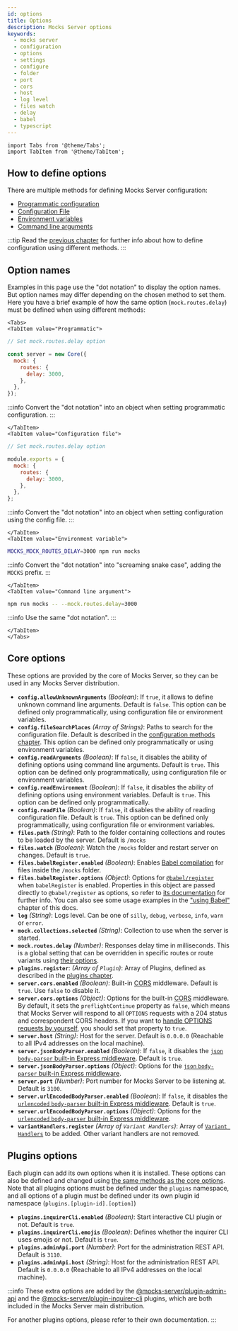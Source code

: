 ```yaml
---
id: options
title: Options
description: Mocks Server options
keywords:
  - mocks server
  - configuration
  - options
  - settings
  - configure
  - folder
  - port
  - cors
  - host
  - log level
  - files watch
  - delay
  - babel
  - typescript
---
```


```mdx-code-block
import Tabs from '@theme/Tabs';
import TabItem from '@theme/TabItem';
```

## How to define options

There are multiple methods for defining Mocks Server configuration:

* [Programmatic configuration](configuration/how-to-change-settings.md#programmatic-configuration)
* [Configuration File](configuration/how-to-change-settings.md#configuration-file)
* [Environment variables](configuration/how-to-change-settings.md#environment-variables)
* [Command line arguments](configuration/how-to-change-settings.md#command-line-arguments)

:::tip
Read the [previous chapter](configuration/how-to-change-settings.md) for further info about how to define configuration using different methods.
:::

## Option names

Examples in this page use the "dot notation" to display the option names. But option names may differ depending on the chosen method to set them. Here you have a brief example of how the same option (`mock.routes.delay`) must be defined when using different methods:

```mdx-code-block
<Tabs>
<TabItem value="Programmatic">
```

```js
// Set mock.routes.delay option

const server = new Core({
  mock: {
    routes: {
      delay: 3000,
    },
  },
});
```

:::info
Convert the "dot notation" into an object when setting programmatic configuration.
:::

```mdx-code-block
</TabItem>
<TabItem value="Configuration file">
```

```js
// Set mock.routes.delay option

module.exports = {
  mock: {
    routes: {
      delay: 3000,
    },
  },
};
```

:::info
Convert the "dot notation" into an object when setting configuration using the config file.
:::

```mdx-code-block
</TabItem>
<TabItem value="Environment variable">
```

```sh
MOCKS_MOCK_ROUTES_DELAY=3000 npm run mocks
```

:::info
Convert the "dot notation" into "screaming snake case", adding the `MOCKS` prefix.
:::

```mdx-code-block
</TabItem>
<TabItem value="Command line argument">
```

```sh
npm run mocks -- --mock.routes.delay=3000
```

:::info
Use the same "dot notation".
:::

```mdx-code-block
</TabItem>
</Tabs>
```

## Core options

These options are provided by the core of Mocks Server, so they can be used in any Mocks Server distribution.

* __`config.allowUnknownArguments`__ _(Boolean)_: If `true`, it allows to define unknown command line arguments. Default is `false`. This option can be defined only programmatically, using configuration file or environment variables.
* __`config.fileSearchPlaces`__ _(Array of Strings)_: Paths to search for the configuration file. Default is described in the [configuration methods chapter](configuration/how-to-change-settings.md#configuration-file). This option can be defined only programmatically or using environment variables.
* __`config.readArguments`__ _(Boolean)_: If `false`, it disables the ability of defining options using command line arguments. Default is `true`. This option can be defined only programmatically, using configuration file or environment variables.
* __`config.readEnvironment`__ _(Boolean)_: If `false`, it disables the ability of defining options using environment variables. Default is `true`. This option can be defined only programmatically.
* __`config.readFile`__ _(Boolean)_: If `false`, it disables the ability of reading configuration file. Default is `true`. This option can be defined only programmatically, using configuration file or environment variables.
* __`files.path`__ _(String)_: Path to the folder containing collections and routes to be loaded by the server. Default is `/mocks`
* __`files.watch`__ _(Boolean)_: Watch the `/mocks` folder and restart server on changes. Default is `true`.
* __`files.babelRegister.enabled`__ _(Boolean)_: Enables [Babel compilation](guides/using-babel.md) for files inside the `/mocks` folder.
* __`files.babelRegister.options`__ _(Object)_: Options for [`@babel/register`](https://babeljs.io/docs/en/babel-register) when `babelRegister` is enabled. Properties in this object are passed directly to `@babel/register` as options, so refer to [its documentation](https://babeljs.io/docs/en/babel-register) for further info. You can also see some usage examples in the ["using Babel"](guides/using-babel.md) chapter of this docs.
* __`log`__ _(String)_: Logs level. Can be one of `silly`, `debug`, `verbose`, `info`, `warn` or `error`.
* __`mock.collections.selected`__ _(String)_: Collection to use when the server is started.
* __`mock.routes.delay`__ _(Number)_: Responses delay time in milliseconds. This is a global setting that can be overridden in specific routes or route variants using [their options](usage/routes.md).
* __`plugins.register`__: _(Array of `Plugin`)_: Array of Plugins, defined as described in the [plugins chapter](plugins/intro.md).
* __`server.cors.enabled`__ _(Boolean)_: Built-in [CORS](https://developer.mozilla.org/en-US/docs/Web/HTTP/CORS) middleware. Default is `true`.  Use `false` to disable it.
* __`server.cors.options`__ _(Object)_: Options for the built-in [CORS](https://developer.mozilla.org/en-US/docs/Web/HTTP/CORS) middleware. By default, it sets the `preflightContinue` property as `false`, which means that Mocks Server will respond to all `OPTIONS` requests with a 204 status and correspondent CORS headers. If you want to [handle OPTIONS requests by yourself](guides/using-the-options-method.md), you should set that property to `true`.
* __`server.host`__ _(String)_: Host for the server. Default is `0.0.0.0` (Reachable to all IPv4 addresses on the local machine).
* __`server.jsonBodyParser.enabled`__ _(Boolean)_: If `false`, it disables the [`json` `body-parser` built-in Express middleware](https://github.com/expressjs/body-parser). Default is `true`.
* __`server.jsonBodyParser.options`__ _(Object)_: Options for the [`json` `body-parser` built-in Express middleware](https://github.com/expressjs/body-parser).
* __`server.port`__ _(Number)_: Port number for Mocks Server to be listening at. Default is `3100`.
* __`server.urlEncodedBodyParser.enabled`__ _(Boolean)_: If `false`, it disables the [`urlencoded` `body-parser` built-in Express middleware](https://github.com/expressjs/body-parser). Default is `true`.
* __`server.urlEncodedBodyParser.options`__ _(Object)_: Options for the [`urlencoded` `body-parser` built-in Express middleware](https://github.com/expressjs/body-parser).
* __`variantHandlers.register`__ _(Array of `Variant Handlers`)_: Array of [`Variant Handlers`](variant-handlers/intro.md) to be added. Other variant handlers are not removed.

## Plugins options

Each plugin can add its own options when it is installed. These options can also be defined and changed using [the same methods as the core options](configuration/how-to-change-settings.md). Note that all plugins options must be defined under the `plugins` namespace, and all options of a plugin must be defined under its own plugin id namespace (`plugins.[plugin-id].[option]`)

* __`plugins.inquirerCli.enabled`__ _(Boolean)_: Start interactive CLI plugin or not. Default is `true`.
* __`plugins.inquirerCli.emojis`__ _(Boolean)_: Defines whether the inquirer CLI uses emojis or not. Default is `true`.
* __`plugins.adminApi.port`__ _(Number)_: Port for the administration REST API. Default is `3110`.
* __`plugins.adminApi.host`__ _(String)_: Host for the administration REST API. Default is `0.0.0.0` (Reachable to all IPv4 addresses on the local machine).

:::info
These extra options are added by the [@mocks-server/plugin-admin-api](plugins/directory.md) and the [@mocks-server/plugin-inquirer-cli](plugins/directory.md) plugins, which are both included in the Mocks Server main distribution.

For another plugins options, please refer to their own documentation.
:::
